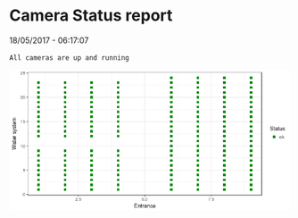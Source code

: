 Camera Status report
================
18/05/2017 - 06:17:07

    All cameras are up and running

![](camreport_files/figure-markdown_github/unnamed-chunk-2-1.png)
